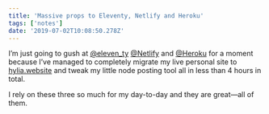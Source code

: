 ```yaml
---
title: 'Massive props to Eleventy, Netlify and Heroku'
tags: ['notes'] 
date: '2019-07-02T10:08:50.278Z'
---
```

I’m just going to gush at [@eleven_ty](//twitter.com/eleven_ty) [@Netlify](//twitter.com/Netlify) and [@Heroku](//twitter.com/Heroku) for a moment because I’ve managed to completely migrate my live personal site to [hylia.website](https://hylia.website) and tweak my little node posting tool all in less than 4 hours in total.

I rely on these three so much for my day-to-day and they are great—all of them.  
